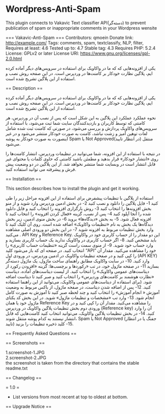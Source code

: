 # Wordpress-Anti-Spam
This plugin connects to Vakavic Text classifier API(دسته‌گر) to prevent publication of spam or inappropriate comments in your Wordpress wensite

=== Vakavic-Anti-Spam ===
Contributors: qmoein
Donate link: http://example.com/
Tags: comments, spam, textclassify, NLP, filter,
Requires at least: 4.6
Tested up to: 4.7
Stable tag: 4.3
Requires PHP: 5.2.4
License: GPLv2 or later
License URI: https://www.gnu.org/licenses/gpl-2.0.html

یکی از افزونه‌هایی که که ما در واکاویک برای استفاده در سرویس‌های دیگر آماده کرده ایم، پلاگین نظارت خودکار بر کامنت‌ها در وردپرس است. در این صفحه روش نصب و استفاده از این پلاگین تشریح شده است.

== Description ==

یکی از افزونه‌هایی که که ما در واکاویک برای استفاده در سرویس‌های دیگر آماده کرده ایم، پلاگین نظارت خودکار بر کامنت‌ها در وردپرس است. در این صفحه روش نصب و استفاده از این پلاگین تشریح شده است.

نحوه عملکرد
عملکرد این پلاگین به این شکل است که پس از نصب آن در وردپرس، هر کامنتی که توسط کاربران و بازدیدکنندگان سایت شما ثبت می‌شود، با استفاده از سرویس‌های واکاویک پردازش و بررسی می‌شود، در صورتی که کامنت ثبت شده شامل لغات توهین آمیز و زشت نباشد، کامنت به صورت خودکار منتشر می‌شود و در غیر اینصورت به صورت خودکار به پوشه Spam یا Not Approved(در انتظار تایید) منتقل می‌شود.

در نتیجه با استفاده از این افزونه، شما می‌توانید در تنظیمات وردپرس، انتشار کامنت‌ها را روی «انتشار خودکار» قرار بدهید و مطمئن باشید کامنتی که حاوی کلمات یا محتوای غیر قابل انتشار است در وبسایت شما منتشر نخواهد شد. از این پلاگین در دو وضعیت پیش فرش و پیشرفته می توانید استفاده کنید.

== Installation ==

This section describes how to install the plugin and get it working.

استفاده از پلاگین با تنظیمات پیشفرض
برای استفاده از این افزونه مراحل زیر را طی کنید
1-	فایل پلاگین را دانلود و نصب کنید
2-	در بخش ادمین وردپرس وارد شوید و از منو بخش افزونه‌ها را انتخاب کنید
3-	روش بارگزاری افزونه را انتخاب کنید و فایل دانلود شده را آنجا آپلود کنید
4-	پس از نصب، گزینه «فعال کردن افزونه» را انتخاب کنید تا افزونه فعال شود.
5-	به بخش «دیدگاه‌ها» بروید
6-	در بخش منوی ادمین، زیر بخش دیدگاه‌ها یک بخش به نام «تنظیمات واکاویک» اضافه شده است. روی آن کلیک کنید تا وارد بخش تنظیمات مربوط به افزونه شوید
7-	در این بخش دو ورودی اصلی مشاهده می‌کنید
. API Key و Reference Key. 
این دو مقدار را از حساب کاربری خود در واکاویک باید مشخص کنید.
8-	اگر حساب کاربری در واکاویک ندارید یک حساب کاربری بسازید و وارد حساب خود شوید.
9-	از منوی سمت راست گزینه «تنظیمات حساب کاربری» را انتخاب کنید. در صفحه ای که باز می‌شود کلید “API” خود را مشاهده می‌کنید. مقدار آن را کپی کنید و در صفحه تنظیمات واکاویک در ادمین وردپرس، در ورودی اول (API KEY) وارد کنید.
10-	در سایت واکاویک مطابق راهنمای ساخت ماژول، یک ماژول دسته‌گر بسازید
11-	در صفحه ماژول خود، در تب «رکوردها و برچسب‌ها: گزینه «افزودن رکورد از دیتاست‌های عمومی واکاویک» را انتخاب کنید. از لیست دیتاست‌های آماده، دیتاست «نظارت هوشمند بر کامنت‌های وردپرس» را انتخاب کنید و صبر کنید تا دیتاست اضافه شود. (برای استفاده از دیتاست‌های عمومی واکاویک، می‌توانید از این راهنما استفاده کنید.
12-	پس از اضافه شدن دیتاست، در صفحه ماژول، از باکس مربوط به وضعیت آموزش « انجام آموزش» را انتخاب کنید و چند لحظه صبر کنید تا آموزش به صورت کامل انجام شود.
13-	وارد تب «مشخصات و تنظیمات ماژول» شوید. در این بخش کد یکتای ماژول خود یا همان Reference Key را مشاهده می‌کنید. مقدار آن را کپی کنید و در ورودی دوم بخش تنظیمات پلاگین واکاویک در وردپرس (Reference key) آن را وارد کنید.
14-	در بخش تنظیمات پلاگین واکاویک، می‌توانید انتخاب کنید کامنت‌هایی که قابل انتشار نیستند به کدام پوشه منتقل شوند، Spam یا Not Approved (جفنگ یا در انتظار تایید)
15-	کلید ذخیره تنظیمات را بزنید.


== Frequently Asked Questions ==


== Screenshots ==

1.screenshot-1.JPG  
2.screenshot-2.JPG  
the screenshot is taken from the directory that contains the stable readme.txt

== Changelog ==

= 1.0 =
* List versions from most recent at top to oldest at bottom.

== Upgrade Notice ==



